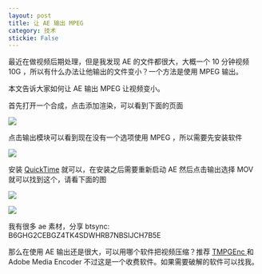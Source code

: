 ```yaml
---
layout: post
title: 让 AE 输出 MPEG  
category: 技术 
stickie: False
---
```


最近在做视频后期处理，但是我发现 AE 的文件都很大，大概一个 10 分钟视频 10G ，所以有什么办法让他输出的文件变小？一个方法是使用 MPEG 输出。

本文告诉大家如何让 AE 输出 MPEG 让视频变小。

<!--more-->
<!-- csdn -->
<!-- 标签：AE -->

首先打开一个合成，点击添加渲染，可以看到下面的页面

![](http://7xqpl8.com1.z0.glb.clouddn.com/34fdad35-5dfe-a75b-2b4b-8c5e313038e2%2F20171215165340.jpg)

点击输出模块可以看到现在没有一个选项使用 MPEG ，所以需要先安装软件 

![](http://7xqpl8.com1.z0.glb.clouddn.com/34fdad35-5dfe-a75b-2b4b-8c5e313038e2%2F2017121516556.jpg)

安装 [QuickTime](http://download.csdn.net/download/lindexi_gd/10160598 ) 就可以，在安装之后需要重新启动 AE 然后点击输出选择 MOV 就可以找到这个，请看下面的图

![](http://7xqpl8.com1.z0.glb.clouddn.com/34fdad35-5dfe-a75b-2b4b-8c5e313038e2%2F20171215165911.jpg)

![](http://7xqpl8.com1.z0.glb.clouddn.com/34fdad35-5dfe-a75b-2b4b-8c5e313038e2%2F2017121517235.jpg)

我有很多 ae 素材，分享 btsync: B6GHG2CEBGZ4TK4SDWHRB7NBSIJCH7B5E

那么在使用 AE 输出还是很大，可以用哪个软件把视频压缩？推荐 [TMPGEnc ](http://tmpgenc.pegasys-inc.com/en/product/tvmw6.html ) 和 Adobe Media Encoder 不过这是一个收费软件。如果需要破解的软件可以找我。

  
